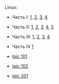 Linux:
-  Часть I: [1](https://habr.com/post/99041/ "BASH: основы навигации (вступление)"), [2](https://habr.com/post/99291/ "Управление файлами и директориями"), [3](https://habr.com/post/99653/ "Ссылки, а также удаление файлов и директорий"), [4](https://habr.com/post/99827/ "Glob-подстановки  (итоги и ссылки)")
- Часть II: [1](https://habr.com/post/102442/ "Регулярные выражения (вступление)"), [2](https://habr.com/post/105495/ "Назначения папок, поиск файлов"), [3](https://habr.com/post/105657/ "Управление процессами"), [4](https://habr.com/post/105926/ "Обработка текста и перенаправления"), [5](https://habr.com/post/107981/ "Модули ядра (итоги и ссылки)")
- Часть III: [1](https://habr.com/post/108764/ "Документация (вступление)"), [2](https://habr.com/post/109392/ "Модель прав доступа"), [3](https://habr.com/post/110012/ "Управление аккаунтами"), [4](https://habr.com/post/110697/ "Настройка окружения (итоги и ссылки)")
- Часть IV [1](https://habr.com/ru/articles/116907/)

- [lpic 101](https://www.youtube.com/watch?v=rKCu-tfL730&list=PLmxB7JSpraiep6kr802UDqiAIU-76nGfc)
- [lpic 102](https://www.youtube.com/watch?v=aRcRAA1Gj_4&list=PLmxB7JSpraieH3aScuPs7h77cSEQvPi2A)
- [lpic 201](https://www.youtube.com/watch?v=wq2YcCoOKkE&list=PLmxB7JSpraidTqByo0ihkyExIbKfAB-B9)
